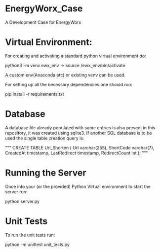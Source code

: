 # EnergyWorx_Case
A Development Case for EnergyWorx

# Virtual Environment: 

For creating and activating a standard python virtual environment do:

python3 -m venv ewx_env -> source /ewx_env/bin/activate

A custom env(Anaconda etc) or existing venv can be used.

For setting up all the necessary dependencies one should run:

pip install -r requirements.txt  

# Database 
A database file already populated with some entries is also present in this repository, it was created using sqlite3. If another SQL database is to be used the single table creation query is:

""" CREATE TABLE Url_Shorten (
    Url varchar(255),
    ShortCode varchar(7),
    CreatedAt timestamp,
    LastRedirect timestamp,
    RedirectCount int 
); """


# Running the Server

Once into your (or the provided) Python Virtual environment to start the server run: 

python server.py


# Unit Tests 

To run the unit tests run:

python -m unittest unit_tests.py
